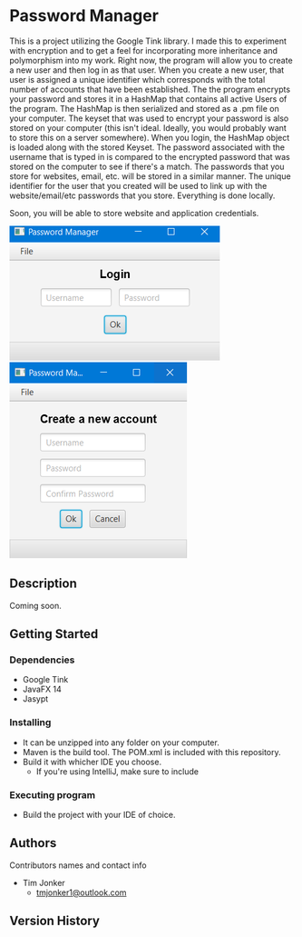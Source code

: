 # Password Manager

This is a project utilizing the Google Tink library.  I made this to experiment with encryption and to get a feel for incorporating more inheritance and polymorphism into my work.  Right now, the program will allow you to create a new user and then log in as that user. When you create a new user, that user is assigned a unique identifier which corresponds with the total number of accounts that have been established.  The the program encrypts your password and stores it in a HashMap that contains all active Users of the program.  The HashMap is then serialized and stored as a .pm file on your computer.  The keyset that was used to encrypt your password is also stored on your computer (this isn't ideal.  Ideally, you would probably want to store this on a server somewhere).  When you login, the HashMap object is loaded along with the stored Keyset. The password associated with the username that is typed in is compared to the encrypted password that was stored on the computer to see if there's a match.  The passwords that you store for websites, email, etc. will be stored in a similar manner.  The unique identifier for the user that you created will be used to link up with the website/email/etc passwords that you store.  Everything is done locally. 

Soon, you will be able to store website and application credentials.

![Login Screen](https://github.com/tmjonker/PasswordManager/blob/master/Images/Login.PNG)              ![New user](https://github.com/tmjonker/PasswordManager/blob/master/Images/NewUser1.PNG)

## Description

Coming soon.

## Getting Started

### Dependencies

* Google Tink
* JavaFX 14
* Jasypt

### Installing

* It can be unzipped into any folder on your computer.
* Maven is the build tool.  The POM.xml is included with this repository.
* Build it with whicher IDE you choose.
  * If you're using IntelliJ, make sure to include 


### Executing program

* Build the project with your IDE of choice.


## Authors

Contributors names and contact info

* Tim Jonker
  - tmjonker1@outlook.com

## Version History

